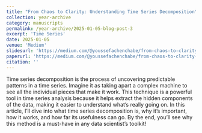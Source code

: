 ```yaml
---
title: "From Chaos to Clarity: Understanding Time Series Decomposition"
collection: year-archive
category: manuscripts
permalink: /year-archive/2025-01-05-blog-post-3
excerpt: 'Time Series'
date: 2025-01-05
venue: 'Medium'
slidesurl: 'https://medium.com/@youssefachenchabe/from-chaos-to-clarity-understanding-time-series-decomposition-2e35f28b5b96'
paperurl: 'https://medium.com/@youssefachenchabe/from-chaos-to-clarity-understanding-time-series-decomposition-2e35f28b5b96'
citation: ''
---
```


Time series decomposition is the process of uncovering predictable patterns in a time series. Imagine it as taking apart a complex machine to see all the individual pieces that make it work. This technique is a powerful tool in time series analysis because it helps extract the hidden components of the data, making it easier to understand what’s really going on. In this article, I’ll dive into what time series decomposition is, why it’s important, how it works, and how far its usefulness can go. By the end, you’ll see why this method is a must-have in any data scientist’s toolkit!